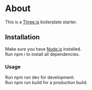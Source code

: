 # About
This is a <a href="https://threejs.org/">Three.js</a> boilerplate starter.

## Installation
Make sure you have <a href="https://nodejs.org/en/">Node.js</a> installed. <br>
Run npm i to install all dependencies.

### Usage
Run npm run dev for development. <br>
Run npm run build for a production build.